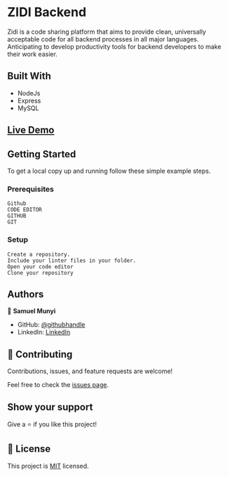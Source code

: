# ZIDI Backend

 Zidi is a code sharing platform that aims to provide clean, universally acceptable code for all backend processes in all major languages. Anticipating to develop productivity tools for backend developers to make their work easier. 

## Built With

- NodeJs
- Express
- MySQL

## [Live Demo](https://zidiapp.com/)


## Getting Started

To get a local copy up and running follow these simple example steps.

### Prerequisites
    Github
    CODE EDITOR
    GITHUB
    GIT

### Setup
    Create a repository.
    Include your linter files in your folder.
    Open your code editor
    Clone your repository

## Authors

👤 **Samuel Munyi**
- GitHub: [@githubhandle](https://github.com/devMunyi)
- LinkedIn: [LinkedIn](https://www.linkedin.com/in/samuel-munyi-01315b174/)


## 🤝 Contributing

Contributions, issues, and feature requests are welcome!

Feel free to check the [issues page](../../issues/).

## Show your support

Give a ⭐️ if you like this project!

## 📝 License

This project is [MIT](./LICENSE) licensed.
